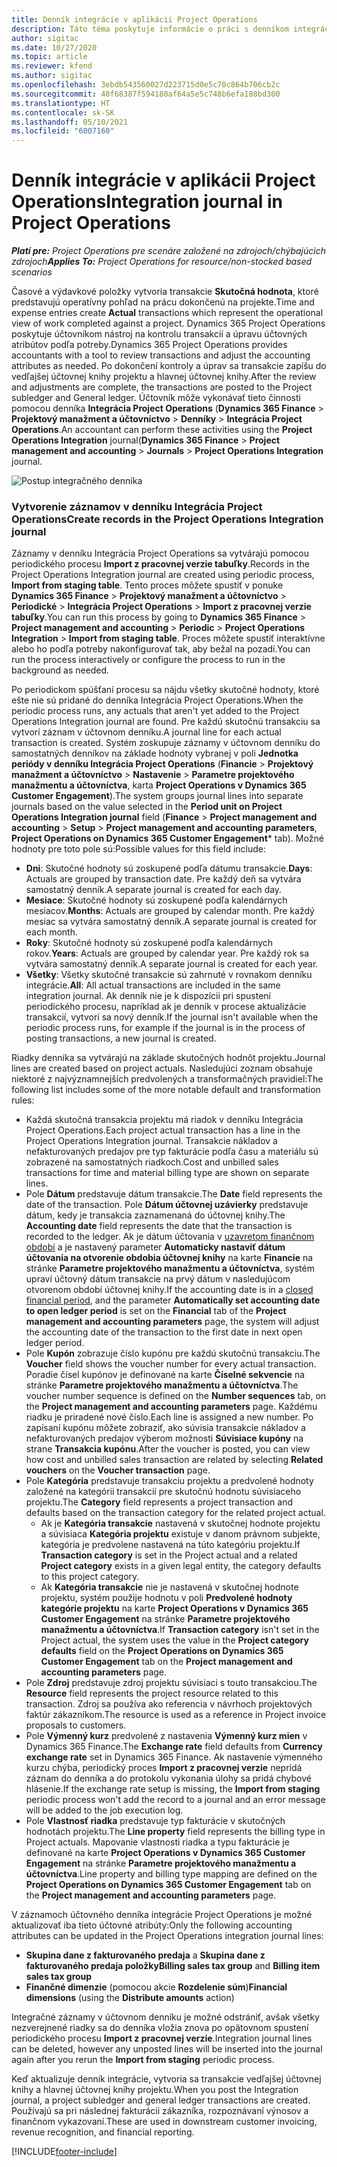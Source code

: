 ```yaml
---
title: Denník integrácie v aplikácii Project Operations
description: Táto téma poskytuje informácie o práci s denníkom integrácie v aplikácii Project Operations.
author: sigitac
ms.date: 10/27/2020
ms.topic: article
ms.reviewer: kfend
ms.author: sigitac
ms.openlocfilehash: 3ebdb543560027d223715d0e5c70c864b706cb2c
ms.sourcegitcommit: 40f68387f594180af64a5e5c748b6efa188bd300
ms.translationtype: HT
ms.contentlocale: sk-SK
ms.lasthandoff: 05/10/2021
ms.locfileid: "6007160"
---
```

# <a name="integration-journal-in-project-operations"></a><span data-ttu-id="0c952-103">Denník integrácie v aplikácii Project Operations</span><span class="sxs-lookup"><span data-stu-id="0c952-103">Integration journal in Project Operations</span></span>

<span data-ttu-id="0c952-104">_**Platí pre:** Project Operations pre scenáre založené na zdrojoch/chýbajúcich zdrojoch_</span><span class="sxs-lookup"><span data-stu-id="0c952-104">_**Applies To:** Project Operations for resource/non-stocked based scenarios_</span></span>

<span data-ttu-id="0c952-105">Časové a výdavkové položky vytvoria transakcie **Skutočná hodnota**, ktoré predstavujú operatívny pohľad na prácu dokončenú na projekte.</span><span class="sxs-lookup"><span data-stu-id="0c952-105">Time and expense entries create **Actual** transactions which represent the operational view of work completed against a project.</span></span> <span data-ttu-id="0c952-106">Dynamics 365 Project Operations poskytuje účtovníkom nástroj na kontrolu transakcií a úpravu účtovných atribútov podľa potreby.</span><span class="sxs-lookup"><span data-stu-id="0c952-106">Dynamics 365 Project Operations provides accountants with a tool to review transactions and adjust the accounting attributes as needed.</span></span> <span data-ttu-id="0c952-107">Po dokončení kontroly a úprav sa transakcie zapíšu do vedľajšej účtovnej knihy projektu a hlavnej účtovnej knihy.</span><span class="sxs-lookup"><span data-stu-id="0c952-107">After the review and adjustments are complete, the transactions are posted to the Project subledger and General ledger.</span></span> <span data-ttu-id="0c952-108">Účtovník môže vykonávať tieto činnosti pomocou denníka **Integrácia Project Operations** (**Dynamics 365 Finance** > **Projektový manažment a účtovníctvo** > **Denníky** > **Integrácia Project Operations**.</span><span class="sxs-lookup"><span data-stu-id="0c952-108">An accountant can perform these activities using the **Project Operations Integration** journal(**Dynamics 365 Finance** > **Project management and accounting** > **Journals** > **Project Operations Integration** journal.</span></span>

![Postup integračného denníka](./media/IntegrationJournal.png)

### <a name="create-records-in-the-project-operations-integration-journal"></a><span data-ttu-id="0c952-110">Vytvorenie záznamov v denníku Integrácia Project Operations</span><span class="sxs-lookup"><span data-stu-id="0c952-110">Create records in the Project Operations Integration journal</span></span>

<span data-ttu-id="0c952-111">Záznamy v denníku Integrácia Project Operations sa vytvárajú pomocou periodického procesu **Import z pracovnej verzie tabuľky**.</span><span class="sxs-lookup"><span data-stu-id="0c952-111">Records in the Project Operations Integration journal are created using periodic process, **Import from staging table**.</span></span> <span data-ttu-id="0c952-112">Tento proces môžete spustiť v ponuke **Dynamics 365 Finance** > **Projektový manažment a účtovníctvo** > **Periodické** > **Integrácia Project Operations** > **Import z pracovnej verzie tabuľky**.</span><span class="sxs-lookup"><span data-stu-id="0c952-112">You can run this process by going to **Dynamics 365 Finance** > **Project management and accounting** > **Periodic** > **Project Operations Integration** > **Import from staging table**.</span></span> <span data-ttu-id="0c952-113">Proces môžete spustiť interaktívne alebo ho podľa potreby nakonfigurovať tak, aby bežal na pozadí.</span><span class="sxs-lookup"><span data-stu-id="0c952-113">You can run the process interactively or configure the process to run in the background as needed.</span></span>

<span data-ttu-id="0c952-114">Po periodickom spúšťaní procesu sa nájdu všetky skutočné hodnoty, ktoré ešte nie sú pridané do denníka Integrácia Project Operations.</span><span class="sxs-lookup"><span data-stu-id="0c952-114">When the periodic process runs, any actuals that aren't yet added to the Project Operations Integration journal are found.</span></span> <span data-ttu-id="0c952-115">Pre každú skutočnú transakciu sa vytvorí záznam v účtovnom denníku.</span><span class="sxs-lookup"><span data-stu-id="0c952-115">A journal line for each actual transaction is created.</span></span>
<span data-ttu-id="0c952-116">Systém zoskupuje záznamy v účtovnom denníku do samostatných denníkov na základe hodnoty vybranej v poli **Jednotka periódy v denníku Integrácia Project Operations** (**Financie** > **Projektový manažment a účtovníctvo** > **Nastavenie** > **Parametre projektového manažmentu a účtovníctva**, karta **Project Operations v Dynamics 365 Customer Engagement**).</span><span class="sxs-lookup"><span data-stu-id="0c952-116">The system groups journal lines into separate journals based on the value selected in the **Period unit on Project Operations Integration journal** field (**Finance** > **Project management and accounting** > **Setup** > **Project management and accounting parameters**, **Project Operations on Dynamics 365 Customer Engagement**\* tab).</span></span> <span data-ttu-id="0c952-117">Možné hodnoty pre toto pole sú:</span><span class="sxs-lookup"><span data-stu-id="0c952-117">Possible values for this field include:</span></span>

  - <span data-ttu-id="0c952-118">**Dni**: Skutočné hodnoty sú zoskupené podľa dátumu transakcie.</span><span class="sxs-lookup"><span data-stu-id="0c952-118">**Days**: Actuals are grouped by transaction date.</span></span> <span data-ttu-id="0c952-119">Pre každý deň sa vytvára samostatný denník.</span><span class="sxs-lookup"><span data-stu-id="0c952-119">A separate journal is created for each day.</span></span>
  - <span data-ttu-id="0c952-120">**Mesiace**: Skutočné hodnoty sú zoskupené podľa kalendárnych mesiacov.</span><span class="sxs-lookup"><span data-stu-id="0c952-120">**Months**: Actuals are grouped by calendar month.</span></span> <span data-ttu-id="0c952-121">Pre každý mesiac sa vytvára samostatný denník.</span><span class="sxs-lookup"><span data-stu-id="0c952-121">A separate journal is created for each month.</span></span>
  - <span data-ttu-id="0c952-122">**Roky**: Skutočné hodnoty sú zoskupené podľa kalendárnych rokov.</span><span class="sxs-lookup"><span data-stu-id="0c952-122">**Years**: Actuals are grouped by calendar year.</span></span> <span data-ttu-id="0c952-123">Pre každý rok sa vytvára samostatný denník.</span><span class="sxs-lookup"><span data-stu-id="0c952-123">A separate journal is created for each year.</span></span>
  - <span data-ttu-id="0c952-124">**Všetky**: Všetky skutočné transakcie sú zahrnuté v rovnakom denníku integrácie.</span><span class="sxs-lookup"><span data-stu-id="0c952-124">**All**: All actual transactions are included in the same integration journal.</span></span> <span data-ttu-id="0c952-125">Ak denník nie je k dispozícii pri spustení periodického procesu, napríklad ak je denník v procese aktualizácie transakcií, vytvorí sa nový denník.</span><span class="sxs-lookup"><span data-stu-id="0c952-125">If the journal isn't available when the periodic process runs, for example if the journal is in the process of posting transactions, a new journal is created.</span></span>

<span data-ttu-id="0c952-126">Riadky denníka sa vytvárajú na základe skutočných hodnôt projektu.</span><span class="sxs-lookup"><span data-stu-id="0c952-126">Journal lines are created based on project actuals.</span></span> <span data-ttu-id="0c952-127">Nasledujúci zoznam obsahuje niektoré z najvýznamnejších predvolených a transformačných pravidiel:</span><span class="sxs-lookup"><span data-stu-id="0c952-127">The following list includes some of the more notable default and transformation rules:</span></span>

  - <span data-ttu-id="0c952-128">Každá skutočná transakcia projektu má riadok v denníku Integrácia Project Operations.</span><span class="sxs-lookup"><span data-stu-id="0c952-128">Each project actual transaction has a line in the Project Operations Integration journal.</span></span> <span data-ttu-id="0c952-129">Transakcie nákladov a nefakturovaných predajov pre typ fakturácie podľa času a materiálu sú zobrazené na samostatných riadkoch.</span><span class="sxs-lookup"><span data-stu-id="0c952-129">Cost and unbilled sales transactions for time and material billing type are shown on separate lines.</span></span>
  - <span data-ttu-id="0c952-130">Pole **Dátum** predstavuje dátum transakcie.</span><span class="sxs-lookup"><span data-stu-id="0c952-130">The **Date** field represents the date of the transaction.</span></span> <span data-ttu-id="0c952-131">Pole **Dátum účtovnej uzávierky** predstavuje dátum, kedy je transakcia zaznamenaná do účtovnej knihy.</span><span class="sxs-lookup"><span data-stu-id="0c952-131">The **Accounting date** field represents the date that the transaction is recorded to the ledger.</span></span> <span data-ttu-id="0c952-132">Ak je dátum účtovania v [uzavretom finančnom období](/dynamics365/finance/general-ledger/close-general-ledger-at-period-end) a je nastavený parameter **Automaticky nastaviť dátum účtovania na otvorenie obdobia účtovnej knihy** na karte **Financie** na stránke **Parametre projektového manažmentu a účtovníctva**, systém upraví účtovný dátum transakcie na prvý dátum v nasledujúcom otvorenom období účtovnej knihy.</span><span class="sxs-lookup"><span data-stu-id="0c952-132">If the accounting date is in a [closed financial period](/dynamics365/finance/general-ledger/close-general-ledger-at-period-end), and the parameter **Automatically set accounting date to open ledger period** is set on the **Financial** tab of the **Project management and accounting parameters** page, the system will adjust the accounting date of the transaction to the first date in next open ledger period.</span></span>
  - <span data-ttu-id="0c952-133">Pole **Kupón** zobrazuje číslo kupónu pre každú skutočnú transakciu.</span><span class="sxs-lookup"><span data-stu-id="0c952-133">The **Voucher** field shows the voucher number for every actual transaction.</span></span> <span data-ttu-id="0c952-134">Poradie čísel kupónov je definované na karte **Číselné sekvencie** na stránke **Parametre projektového manažmentu a účtovníctva**.</span><span class="sxs-lookup"><span data-stu-id="0c952-134">The voucher number sequence is defined on the **Number sequences** tab, on the **Project management and accounting parameters** page.</span></span> <span data-ttu-id="0c952-135">Každému riadku je priradené nové číslo.</span><span class="sxs-lookup"><span data-stu-id="0c952-135">Each line is assigned a new number.</span></span> <span data-ttu-id="0c952-136">Po zapísaní kupónu môžete zobraziť, ako súvisia transakcie nákladov a nefakturovaných predajov výberom možnosti **Súvisiace kupóny** na strane **Transakcia kupónu**.</span><span class="sxs-lookup"><span data-stu-id="0c952-136">After the voucher is posted, you can view how cost and unbilled sales transaction are related by selecting **Related vouchers** on the **Voucher transaction** page.</span></span>
  - <span data-ttu-id="0c952-137">Pole **Kategória** predstavuje transakciu projektu a predvolené hodnoty založené na kategórii transakcií pre skutočnú hodnotu súvisiaceho projektu.</span><span class="sxs-lookup"><span data-stu-id="0c952-137">The **Category** field represents a project transaction and defaults based on the transaction category for the related project actual.</span></span>
    - <span data-ttu-id="0c952-138">Ak je **Kategória transakcie** nastavená v skutočnej hodnote projektu a súvisiaca **Kategória projektu** existuje v danom právnom subjekte, kategória je predvolene nastavená na túto kategóriu projektu.</span><span class="sxs-lookup"><span data-stu-id="0c952-138">If **Transaction category** is set in the Project actual and a related **Project category** exists in a given legal entity, the category defaults to this project category.</span></span>
    - <span data-ttu-id="0c952-139">Ak **Kategória transakcie** nie je nastavená v skutočnej hodnote projektu, systém použije hodnotu v poli **Predvolené hodnoty kategórie projektu** na karte **Project Operations v Dynamics 365 Customer Engagement** na stránke **Parametre projektového manažmentu a účtovníctva**.</span><span class="sxs-lookup"><span data-stu-id="0c952-139">If **Transaction category** isn't set in the Project actual, the system uses the value in the **Project category defaults** field on the **Project Operations on Dynamics 365 Customer Engagement** tab on the **Project management and accounting parameters** page.</span></span>
  - <span data-ttu-id="0c952-140">Pole **Zdroj** predstavuje zdroj projektu súvisiaci s touto transakciou.</span><span class="sxs-lookup"><span data-stu-id="0c952-140">The **Resource** field represents the project resource related to this transaction.</span></span> <span data-ttu-id="0c952-141">Zdroj sa používa ako referencia v návrhoch projektových faktúr zákazníkom.</span><span class="sxs-lookup"><span data-stu-id="0c952-141">The resource is used as a reference in Project invoice proposals to customers.</span></span>
  - <span data-ttu-id="0c952-142">Pole **Výmenný kurz** predvolené z nastavenia **Výmenný kurz mien** v Dynamics 365 Finance.</span><span class="sxs-lookup"><span data-stu-id="0c952-142">The **Exchange rate** field defaults from **Currency exchange rate** set in Dynamics 365 Finance.</span></span> <span data-ttu-id="0c952-143">Ak nastavenie výmenného kurzu chýba, periodický proces **Import z pracovnej verzie** nepridá záznam do denníka a do protokolu vykonania úlohy sa pridá chybové hlásenie.</span><span class="sxs-lookup"><span data-stu-id="0c952-143">If the exchange rate setup is missing, the **Import from staging** periodic process won't add the record to a journal and an error message will be added to the job execution log.</span></span>
  - <span data-ttu-id="0c952-144">Pole **Vlastnosť riadka** predstavuje typ fakturácie v skutočných hodnotách projektu.</span><span class="sxs-lookup"><span data-stu-id="0c952-144">The **Line property** field represents the billing type in Project actuals.</span></span> <span data-ttu-id="0c952-145">Mapovanie vlastnosti riadka a typu fakturácie je definované na karte **Project Operations v Dynamics 365 Customer Engagement** na stránke **Parametre projektového manažmentu a účtovníctva**.</span><span class="sxs-lookup"><span data-stu-id="0c952-145">Line property and billing type mapping are defined on the **Project Operations on Dynamics 365 Customer Engagement** tab on the **Project management and accounting parameters** page.</span></span>

<span data-ttu-id="0c952-146">V záznamoch účtovného denníka integrácie Project Operations je možné aktualizovať iba tieto účtovné atribúty:</span><span class="sxs-lookup"><span data-stu-id="0c952-146">Only the following accounting attributes can be updated in the Project Operations integration journal lines:</span></span>

- <span data-ttu-id="0c952-147">**Skupina dane z fakturovaného predaja** a **Skupina dane z fakturovaného predaja položky**</span><span class="sxs-lookup"><span data-stu-id="0c952-147">**Billing sales tax group** and **Billing item sales tax group**</span></span>
- <span data-ttu-id="0c952-148">**Finančné dimenzie** (pomocou akcie **Rozdelenie súm**)</span><span class="sxs-lookup"><span data-stu-id="0c952-148">**Financial dimensions** (using the **Distribute amounts** action)</span></span>

<span data-ttu-id="0c952-149">Integračné záznamy v účtovnom denníku je možné odstrániť, avšak všetky nezverejnené riadky sa do denníka vložia znova po opätovnom spustení periodického procesu **Import z pracovnej verzie**.</span><span class="sxs-lookup"><span data-stu-id="0c952-149">Integration journal lines can be deleted, however any unposted lines will be inserted into the journal again after you rerun the **Import from staging** periodic process.</span></span>

<span data-ttu-id="0c952-150">Keď aktualizuje denník integrácie, vytvoria sa transakcie vedľajšej účtovnej knihy a hlavnej účtovnej knihy projektu.</span><span class="sxs-lookup"><span data-stu-id="0c952-150">When you post the Integration journal, a project subledger and general ledger transactions are created.</span></span> <span data-ttu-id="0c952-151">Používajú sa pri následnej fakturácii zákazníka, rozpoznávaní výnosov a finančnom vykazovaní.</span><span class="sxs-lookup"><span data-stu-id="0c952-151">These are used in downstream customer invoicing, revenue recognition, and financial reporting.</span></span>


[!INCLUDE[footer-include](../includes/footer-banner.md)]